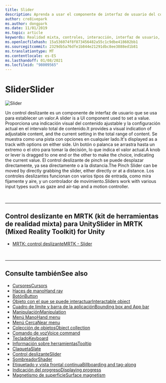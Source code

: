 ```yaml
---
title: Slider
description: Aprenda a usar el componente de interfaz de usuario del control deslizante para establecer un valor moviendo un botón o una palanca en una pista mediante el kit de herramientas de realidad mixta.
author: cre8ivepark
ms.author: dongpark
ms.date: 11/01/2019
ms.topic: article
keywords: Realidad mixta, controles, interacción, interfaz de usuario, UX, auriculares de realidad mixta, auriculares de realidad mixta de Windows, auriculares de realidad virtual, HoloLens, control deslizante, MRTK, kit de herramientas de realidad mixta
ms.openlocfilehash: 15a536074f8f873456482a55c1c9dbe418602bb1
ms.sourcegitcommit: 2329db5a76dfe1b844e21291dbc8ee3888ed1b81
ms.translationtype: MT
ms.contentlocale: es-ES
ms.lasthandoff: 01/08/2021
ms.locfileid: "98009565"
---
```

# <a name="slider"></a><span data-ttu-id="26a7a-104">Slider</span><span class="sxs-lookup"><span data-stu-id="26a7a-104">Slider</span></span>

![Slider](images/UX_Hero_Slider.jpg)

<span data-ttu-id="26a7a-106">Un control deslizante es un componente de interfaz de usuario que se usa para establecer un valor.</span><span class="sxs-lookup"><span data-stu-id="26a7a-106">A slider is a UI component used to set a value.</span></span> <span data-ttu-id="26a7a-107">Proporciona una indicación visual del contenido ajustable y la configuración actual en el intervalo total de contenido.</span><span class="sxs-lookup"><span data-stu-id="26a7a-107">It provides a visual indication of adjustable content, and the current setting in the total range of content.</span></span> <span data-ttu-id="26a7a-108">Se muestra como una pista con opciones en cualquier lado.</span><span class="sxs-lookup"><span data-stu-id="26a7a-108">It's displayed as a track with options on either side.</span></span> <span data-ttu-id="26a7a-109">Un botón o palanca se arrastra hasta un extremo o el otro para tomar la decisión, lo que indica el valor actual.</span><span class="sxs-lookup"><span data-stu-id="26a7a-109">A knob or lever is dragged to one end or the other to make the choice, indicating the current value.</span></span> <span data-ttu-id="26a7a-110">El control deslizante de pinch se puede desplazar directamente, ya sea directamente o a la distancia.</span><span class="sxs-lookup"><span data-stu-id="26a7a-110">The Pinch Slider can be moved by directly grabbing the slider, either directly or at a distance.</span></span> <span data-ttu-id="26a7a-111">Los controles deslizantes funcionan con varios tipos de entrada, como mira fijamente y aire, y un controlador de movimiento.</span><span class="sxs-lookup"><span data-stu-id="26a7a-111">Sliders work with various input types such as gaze and air-tap and a motion controller.</span></span>

<br>

---

## <a name="slider-in-mrtk-mixed-reality-toolkit-for-unity"></a><span data-ttu-id="26a7a-112">Control deslizante en MRTK (kit de herramientas de realidad mixta) para Unity</span><span class="sxs-lookup"><span data-stu-id="26a7a-112">Slider in MRTK (Mixed Reality Toolkit) for Unity</span></span>

* [<span data-ttu-id="26a7a-113">MRTK: control deslizante</span><span class="sxs-lookup"><span data-stu-id="26a7a-113">MRTK - Slider</span></span>](https://microsoft.github.io/MixedRealityToolkit-Unity/Documentation/README_Sliders.html)

<br>

---

## <a name="see-also"></a><span data-ttu-id="26a7a-114">Consulte también</span><span class="sxs-lookup"><span data-stu-id="26a7a-114">See also</span></span>

* [<span data-ttu-id="26a7a-115">Cursores</span><span class="sxs-lookup"><span data-stu-id="26a7a-115">Cursors</span></span>](cursors.md)
* [<span data-ttu-id="26a7a-116">Haces de mano</span><span class="sxs-lookup"><span data-stu-id="26a7a-116">Hand ray</span></span>](point-and-commit.md)
* [<span data-ttu-id="26a7a-117">Botón</span><span class="sxs-lookup"><span data-stu-id="26a7a-117">Button</span></span>](button.md)
* [<span data-ttu-id="26a7a-118">Objeto con el que se puede interactuar</span><span class="sxs-lookup"><span data-stu-id="26a7a-118">Interactable object</span></span>](interactable-object.md)
* [<span data-ttu-id="26a7a-119">Cuadro de límite y barra de la aplicación</span><span class="sxs-lookup"><span data-stu-id="26a7a-119">Bounding box and App bar</span></span>](app-bar-and-bounding-box.md)
* [<span data-ttu-id="26a7a-120">Manipulación</span><span class="sxs-lookup"><span data-stu-id="26a7a-120">Manipulation</span></span>](direct-manipulation.md)
* [<span data-ttu-id="26a7a-121">Menú Mano</span><span class="sxs-lookup"><span data-stu-id="26a7a-121">Hand menu</span></span>](hand-menu.md)
* [<span data-ttu-id="26a7a-122">Menú Cerca</span><span class="sxs-lookup"><span data-stu-id="26a7a-122">Near menu</span></span>](near-menu.md)
* [<span data-ttu-id="26a7a-123">Colección de objetos</span><span class="sxs-lookup"><span data-stu-id="26a7a-123">Object collection</span></span>](object-collection.md)
* [<span data-ttu-id="26a7a-124">Comando de voz</span><span class="sxs-lookup"><span data-stu-id="26a7a-124">Voice command</span></span>](voice-input.md)
* [<span data-ttu-id="26a7a-125">Teclado</span><span class="sxs-lookup"><span data-stu-id="26a7a-125">Keyboard</span></span>](keyboard.md)
* [<span data-ttu-id="26a7a-126">Información sobre herramientas</span><span class="sxs-lookup"><span data-stu-id="26a7a-126">Tooltip</span></span>](tooltip.md)
* [<span data-ttu-id="26a7a-127">Claqueta</span><span class="sxs-lookup"><span data-stu-id="26a7a-127">Slate</span></span>](slate.md)
* [<span data-ttu-id="26a7a-128">Control deslizante</span><span class="sxs-lookup"><span data-stu-id="26a7a-128">Slider</span></span>](slider.md)
* [<span data-ttu-id="26a7a-129">Sombreador</span><span class="sxs-lookup"><span data-stu-id="26a7a-129">Shader</span></span>](shader.md)
* [<span data-ttu-id="26a7a-130">Etiquetado y vista frontal continua</span><span class="sxs-lookup"><span data-stu-id="26a7a-130">Billboarding and tag-along</span></span>](billboarding-and-tag-along.md)
* [<span data-ttu-id="26a7a-131">Indicación del progreso</span><span class="sxs-lookup"><span data-stu-id="26a7a-131">Displaying progress</span></span>](progress.md)
* [<span data-ttu-id="26a7a-132">Magnetismo de superficie</span><span class="sxs-lookup"><span data-stu-id="26a7a-132">Surface magnetism</span></span>](surface-magnetism.md)
